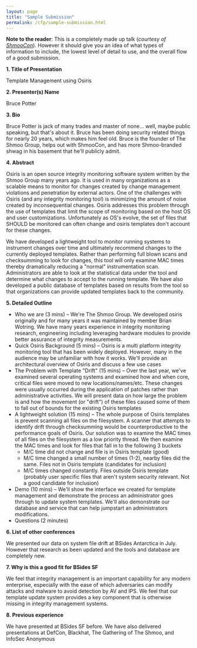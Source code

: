 ```yaml
---
layout: page
title: "Sample Submission"
permalink: /cfp/sample-submission.html
---
```


**Note to the reader**: This is a completely made up talk (*courtesy of [ShmooCon](http://shmoocon.org/)*). However it should give you an idea of what types of information to include, the lowest level of detail to use, and the overall flow of a good submission.

**1. Title of Presentation**

Template Management using Osiris

**2. Presenter(s) Name**

Bruce Potter

**3. Bio**

Bruce Potter is jack of many trades and master of none… well, maybe public speaking, but that's about it. Bruce has been doing security related things for nearly 20 years, which makes him feel old. Bruce is the founder of The Shmoo Group, helps out with ShmooCon, and has more Shmoo-branded shwag in his basement that he'll publicly admit.

**4. Abstract**

Osiris is an open source integrity monitoring software system written by the Shmoo Group many years ago. It is used in many organizations as a scalable means to monitor for changes created by change management violations and penetration by external actors. One of the challenges with Osiris (and any integrity monitoring tool) is minimizing the amount of noise created by inconsequential changes. Osiris addresses this problem through the use of templates that limit the scope of monitoring based on the host OS and user customizations. Unfortunately as OS's evolve, the set of files that SHOULD be monitored can often change and osiris templates don't account for these changes.

We have developed a lightweight tool to monitor running systems to instrument changes over time and ultimately recommend changes to the currently deployed templates. Rather than performing full blown scans and checksumming to look for changes, this tool will only examine MAC times thereby dramatically reducing a "normal" instrumentation scan. Administrators are able to look at the statistical data under the tool and determine what changes to accept to the running template. We have also developed a public database of templates based on results from the tool so that organizations can provide updated templates back to the community.

**5. Detailed Outline**

* Who we are (3 mins) – We're The Shmoo Group. We developed osiris originally and for many years it was maintained by member Brian Wotring. We have many years experience in integrity monitoring research, engineering including leveraging hardware modules to provide better assurance of integrity measurements.
* Quick Osiris Background (5 mins) – Osiris is a multi platform integrity monitoring tool that has been widely deployed. However, many in the audience may be unfamiliar with how it works. We'll provide an architectural overview of Osiris and discuss a few use cases
* The Problem with Template "Drift" (15 mins) – Over the last year, we've examined several operating systems and examined how and when core, critical files were moved to new locations/names/etc. These changes were usually occurred during the application of patches rather than administrative activities. We will present data on how large the problem is and how the movement (or "drift") of these files caused some of them to fall out of bounds for the existing Osiris templates
* A lightweight solution (15 mins) – The whole purpose of Osiris templates is prevent scanning all files on the filesystem. A scanner that attempts to identify drift through checksumming would be counterproductive to the performance goals of Osiris. Our solution was to examine the MAC times of all files on the filesystem as a low priority thread. We then examine the MAC times and look for files that fall in to the following 3 buckets
    - M/C time did not change and file is in Osiris template (good)
    - M/C time changed a small number of times (1-2), nearby files did the same. Files not in Osiris template (candidates for inclusion)
    - M/C times changed constantly. Files outside Osiris template (probably user specific files that aren't system security relevant. Not a good candidate for inclusion)
* Demo (10 mins) – We'll show the interface we created for template management and demonstrate the process an administrator goes through to update system templates. We'll also demonstrate our database and service that can help jumpstart an administrators modifications.
* Questions (2 minutes)

**6. List of other conferences**

We presented our data on system file drift at BSides Antarctica in July. However that research as been updated and the tools and database are completely new.

**7. Why is this a good fit for BSides SF**

We feel that integrity management is an important capability for any modern enterprise, especially with the ease of which adversaries can modify attacks and malware to avoid detection by AV and IPS. We feel that our template update system provides a key component that is otherwise missing in integrity management systems.

**8. Previous experience**

We have presented at BSides SF before. We have also delivered presentations at DefCon, Blackhat, The Gathering of The Shmoo, and InfoSec Anonymous
